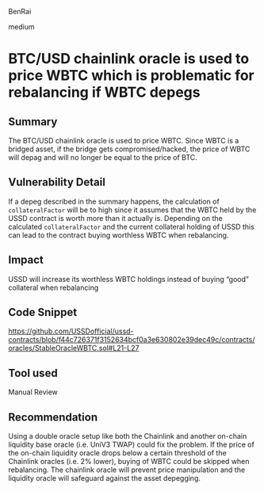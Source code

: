 BenRai

medium

# BTC/USD chainlink oracle is used to price WBTC which is problematic for rebalancing if WBTC depegs

## Summary

The BTC/USD chainlink oracle is used to price WBTC. Since WBTC is a bridged asset, if the bridge gets compromised/hacked, the price of WBTC will depag and will no longer be equal to the price of BTC.  

## Vulnerability Detail

If a depeg described in the summary happens, the calculation of `collateralFactor` will be to high since it assumes that the WBTC held by the USSD contract is worth more than it actually is. Depending on the calculated `collateralFactor` and the current collateral holding of USSD this can lead to the contract buying worthless WBTC when rebalancing. 

## Impact

USSD will increase its worthless WBTC holdings instead of buying “good” collateral when rebalancing 

## Code Snippet

https://github.com/USSDofficial/ussd-contracts/blob/f44c726371f3152634bcf0a3e630802e39dec49c/contracts/oracles/StableOracleWBTC.sol#L21-L27 

## Tool used

Manual Review

## Recommendation

Using a double oracle setup like both the Chainlink and another on-chain liquidity base oracle (i.e. UniV3 TWAP) could fix the problem. If the price of the on-chain liquidity oracle drops below a certain threshold of the Chainlink oracles (i.e. 2% lower), buying of WBTC could be skipped when rebalancing. The chainlink oracle will prevent price manipulation and the liquidity oracle will safeguard against the asset depegging.

